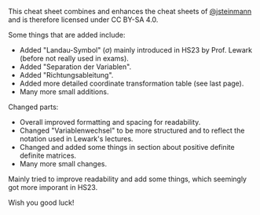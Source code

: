 This cheat sheet combines and enhances the cheat sheets of [@jsteinmann](https://exams.vis.ethz.ch/user/jsteinmann/document/cheatsheet-analysis-ii-hs21) and is therefore licensed under CC BY-SA 4.0.


Some things that are added include:
- Added "Landau-Symbol" ($\sigma$) mainly introduced in HS23 by Prof. Lewark (before not really used in exams).
- Added "Separation der Variablen".
- Added "Richtungsableitung".
- Added more detailed coordinate transformation table (see last page).
- Many more small additions.


Changed parts:
- Overall improved formatting and spacing for readability.
- Changed "Variablenwechsel" to be more structured and to reflect the notation used in Lewark's lectures.
- Changed and added some things in section about positive definite definite matrices.
- Many more small changes.

Mainly tried to improve readability and add some things, which seemingly got more imporant in HS23.

Wish you good luck!